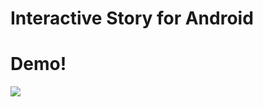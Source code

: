 # Interactive Story for Android

# Demo! 
![](https://cdn.discordapp.com/attachments/701277128951595033/788240148990001153/screen-capture_8.gif)
